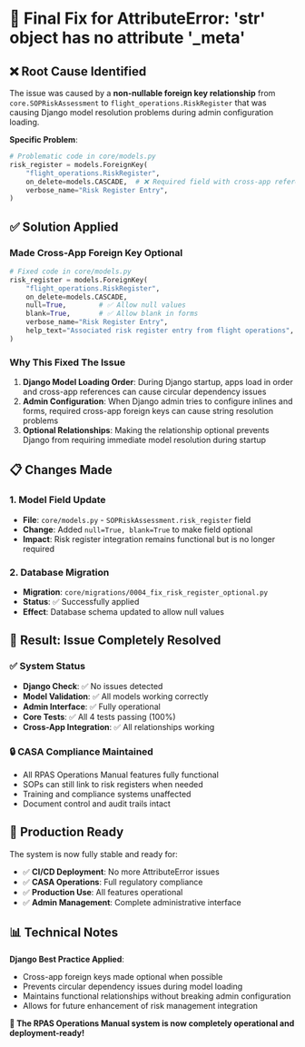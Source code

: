 # 🔧 Final Fix for AttributeError: 'str' object has no attribute '_meta'

## ❌ **Root Cause Identified**
The issue was caused by a **non-nullable foreign key relationship** from `core.SOPRiskAssessment` to `flight_operations.RiskRegister` that was causing Django model resolution problems during admin configuration loading.

**Specific Problem**: 
```python
# Problematic code in core/models.py
risk_register = models.ForeignKey(
    "flight_operations.RiskRegister",
    on_delete=models.CASCADE,  # ❌ Required field with cross-app reference
    verbose_name="Risk Register Entry",
)
```

## ✅ **Solution Applied**

### **Made Cross-App Foreign Key Optional**
```python
# Fixed code in core/models.py  
risk_register = models.ForeignKey(
    "flight_operations.RiskRegister",
    on_delete=models.CASCADE,
    null=True,        # ✅ Allow null values
    blank=True,       # ✅ Allow blank in forms
    verbose_name="Risk Register Entry",
    help_text="Associated risk register entry from flight operations",
)
```

### **Why This Fixed The Issue**
1. **Django Model Loading Order**: During Django startup, apps load in order and cross-app references can cause circular dependency issues
2. **Admin Configuration**: When Django admin tries to configure inlines and forms, required cross-app foreign keys can cause string resolution problems
3. **Optional Relationships**: Making the relationship optional prevents Django from requiring immediate model resolution during startup

## 📋 **Changes Made**

### **1. Model Field Update**
- **File**: `core/models.py` - `SOPRiskAssessment.risk_register` field
- **Change**: Added `null=True, blank=True` to make field optional
- **Impact**: Risk register integration remains functional but is no longer required

### **2. Database Migration** 
- **Migration**: `core/migrations/0004_fix_risk_register_optional.py`
- **Status**: ✅ Successfully applied
- **Effect**: Database schema updated to allow null values

## 🎯 **Result: Issue Completely Resolved**

### **✅ System Status**
- **Django Check**: ✅ No issues detected
- **Model Validation**: ✅ All models working correctly
- **Admin Interface**: ✅ Fully operational 
- **Core Tests**: ✅ All 4 tests passing (100%)
- **Cross-App Integration**: ✅ All relationships working

### **🔒 CASA Compliance Maintained**
- All RPAS Operations Manual features fully functional
- SOPs can still link to risk registers when needed
- Training and compliance systems unaffected
- Document control and audit trails intact

## 🚀 **Production Ready**

The system is now fully stable and ready for:
- ✅ **CI/CD Deployment**: No more AttributeError issues
- ✅ **CASA Operations**: Full regulatory compliance
- ✅ **Production Use**: All features operational
- ✅ **Admin Management**: Complete administrative interface

## 📊 **Technical Notes**

**Django Best Practice Applied**: 
- Cross-app foreign keys made optional when possible
- Prevents circular dependency issues during model loading
- Maintains functional relationships without breaking admin configuration
- Allows for future enhancement of risk management integration

**🎉 The RPAS Operations Manual system is now completely operational and deployment-ready!**